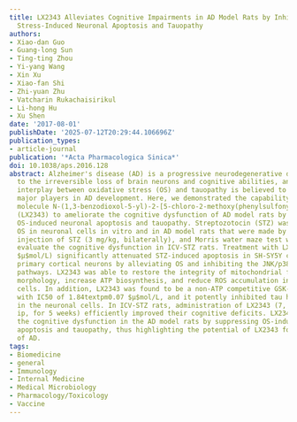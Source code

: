 ```yaml
---
title: LX2343 Alleviates Cognitive Impairments in AD Model Rats by Inhibiting Oxidative
  Stress-Induced Neuronal Apoptosis and Tauopathy
authors:
- Xiao-dan Guo
- Guang-long Sun
- Ting-ting Zhou
- Yi-yang Wang
- Xin Xu
- Xiao-fan Shi
- Zhi-yuan Zhu
- Vatcharin Rukachaisirikul
- Li-hong Hu
- Xu Shen
date: '2017-08-01'
publishDate: '2025-07-12T20:29:44.106696Z'
publication_types:
- article-journal
publication: '*Acta Pharmacologica Sinica*'
doi: 10.1038/aps.2016.128
abstract: Alzheimer's disease (AD) is a progressive neurodegenerative disease leading
  to the irreversible loss of brain neurons and cognitive abilities, and the vicious
  interplay between oxidative stress (OS) and tauopathy is believed to be one of the
  major players in AD development. Here, we demonstrated the capability of the small
  molecule N-(1,3-benzodioxol-5-yl)-2-[5-chloro-2-methoxy(phenylsulfonyl)anilino]acetamide
  (LX2343) to ameliorate the cognitive dysfunction of AD model rats by inhibiting
  OS-induced neuronal apoptosis and tauopathy. Streptozotocin (STZ) was used to induce
  OS in neuronal cells in vitro and in AD model rats that were made by intracerebroventricular
  injection of STZ (3 mg/kg, bilaterally), and Morris water maze test was used to
  evaluate the cognitive dysfunction in ICV-STZ rats. Treatment with LX2343 (5--20
  $μ$mol/L) significantly attenuated STZ-induced apoptosis in SH-SY5Y cells and mouse
  primary cortical neurons by alleviating OS and inhibiting the JNK/p38 and pro-apoptotic
  pathways. LX2343 was able to restore the integrity of mitochondrial function and
  morphology, increase ATP biosynthesis, and reduce ROS accumulation in the neuronal
  cells. In addition, LX2343 was found to be a non-ATP competitive GSK-3$β$ inhibitor
  with IC50 of 1.84textpm0.07 $μ$mol/L, and it potently inhibited tau hyperphosphorylation
  in the neuronal cells. In ICV-STZ rats, administration of LX2343 (7, 21 mg$·$kg-1$·$d-1,
  ip, for 5 weeks) efficiently improved their cognitive deficits. LX2343 ameliorates
  the cognitive dysfunction in the AD model rats by suppressing OS-induced neuronal
  apoptosis and tauopathy, thus highlighting the potential of LX2343 for the treatment
  of AD.
tags:
- Biomedicine
- general
- Immunology
- Internal Medicine
- Medical Microbiology
- Pharmacology/Toxicology
- Vaccine
---
```

